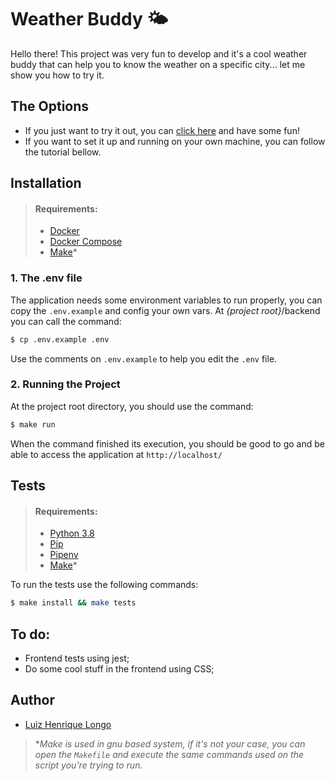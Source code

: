 # Weather Buddy :sun_behind_small_cloud:

Hello there! This project was very fun to develop and it's a cool weather buddy that can help you to know the weather on a specific city... let me show you how to try it.
## The Options

- If you just want to try it out, you can [click here](http://ec2-18-230-74-213.sa-east-1.compute.amazonaws.com/) and have some fun!
- If you want to set it up and running on your own machine, you can follow the tutorial bellow.

## Installation

>#### Requirements:
>- [Docker](https://docs.docker.com/get-docker/)
>- [Docker Compose](https://docs.docker.com/compose/install/)
>- [Make](https://www.gnu.org/software/make/manual/make.html)*

### 1. The .env file
The application needs some environment variables to run properly, you can copy the `.env.example` and config your own vars.
At *{project root}*/backend you can call the command:
```bash
$ cp .env.example .env
```
Use the comments on `.env.example` to help you edit the `.env` file.

### 2. Running the Project

At the project root directory, you should use the command:

```bash
$ make run
```
When the command finished its execution, you should be good to go and be able to access the application at `http://localhost/`
## Tests
>#### Requirements:
>- [Python 3.8](https://www.python.org/downloads/)
>- [Pip](https://pip.pypa.io/en/stable/installing/)
>- [Pipenv](https://pypi.org/project/pipenv/)
>- [Make](https://www.gnu.org/software/make/manual/make.html)*

To run the tests use the following commands:

```bash
$ make install && make tests
```
## To do:

- Frontend tests using jest;
- Do some cool stuff in the frontend using CSS;

## Author

- [Luiz Henrique Longo](https://linkedin.com/in/luizhenriquelongo)
>**Make is used in gnu based system, if it's not your case, you can open the `Makefile` and execute the same commands used on the script you're trying to run.*
